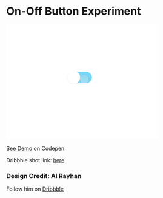 # On-Off Button Experiment
![Demo Image](images/on-off.gif)

[See Demo](http://codepen.io/getAnwar/pen/amEyKv) on Codepen.

Dribbble shot link: [here](https://dribbble.com/shots/3005862-On-Off-Switch-Toggle-iOS)

### Design Credit: Al Rayhan

Follow him on [Dribbble](https://dribbble.com/rtralrayhan)